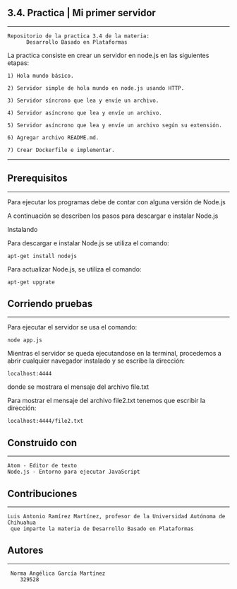 ## 3.4. Practica | Mi primer servidor

***

	Repositorio de la practica 3.4 de la materia:
		  Desarrollo Basado en Plataformas


La practica consiste en crear un servidor en node.js en las siguientes etapas:

	1) Hola mundo básico.

	2) Servidor simple de hola mundo en node.js usando HTTP.

	3) Servidor síncrono que lea y envíe un archivo.

	4) Servidor asíncrono que lea y envíe un archivo.

	5) Servidor asíncrono que lea y envíe un archivo según su extensión.

	6) Agregar archivo README.md.

	7) Crear Dockerfile e implementar.

***

##  Prerequisitos

***

Para ejecutar los programas debe de contar con alguna versión de Node.js

A continuación se describen los pasos para descargar e instalar Node.js


 Instalando


Para descargar e instalar Node.js se utiliza el comando:

	apt-get install nodejs

Para actualizar Node.js, se utiliza el comando:

	apt-get upgrate


## Corriendo pruebas

***

Para ejecutar el servidor se usa el comando:

	node app.js

Mientras el servidor se queda ejecutandose en la terminal, procedemos a abrir cualquier navegador
instalado y se escribe la dirección:

	localhost:4444

donde se mostrara el mensaje del archivo file.txt

Para mostrar el mensaje del archivo file2.txt tenemos que escribir la dirección:

	localhost:4444/file2.txt


## Construido con

***

	Atom - Editor de texto
	Node.js - Entorno para ejecutar JavaScript


## Contribuciones

***

	Luis Antonio Ramírez Martínez, profesor de la Universidad Autónoma de Chihuahua
	 que imparte la materia de Desarrollo Basado en Plataformas


## Autores

***

	 Norma Angélica García Martínez
		329528
